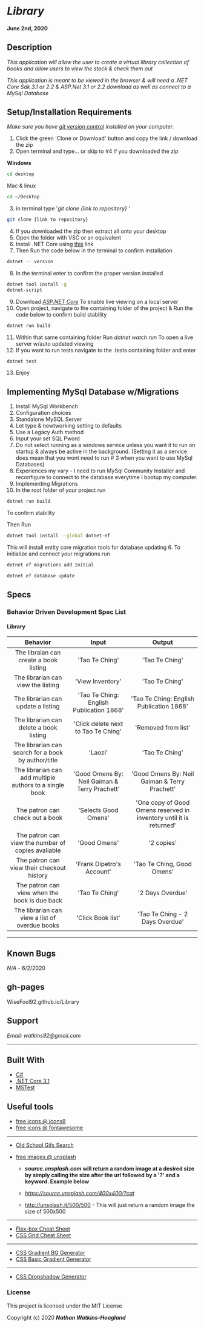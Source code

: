 # _Library_

#### June 2nd, 2020

## Description

_This application will allow the user to create a virtual library collection of books and allow users to view the stock & check them out_

_This application is meant to be viewed in the browser & will need a .NET Core Sdk 3.1 or 2.2 & ASP.Net 3.1 or 2.2 download as well as connect to a MySql Database_

## Setup/Installation Requirements

_Make sure you have [git version control](https://git-scm.com/downloads) installed on your computer._

1. Click the green 'Clone or Download' button and copy the link / download the zip
2. Open terminal and type... or skip to #4 if you downloaded the zip

**Windows**

```sh
cd desktop
```

Mac & linux

```sh
cd ~/Desktop
```

3.  in terminal type '_git clone {link to repository}_ '

```sh
git clone {link to repository}
```
4. If you downloaded the zip then extract all onto your desktop
5. Open the folder with VSC or an equivalent
6. Install .NET Core using <a href="https://docs.microsoft.com/en-us/dotnet/core/install/runtime?pivots=os-windows">this</a> link
7. Then Run the code below in the terminal to confirm installation
```sh
dotnet -- version
```  
8. In the terminal enter to confirm the proper version installed 
```sh
dotnet tool install -g 
dotnet-script
```
9. Download _[ASP.NET Core](https://dotnet.microsoft.com/download)_ To enable live viewing on a local server
10. Open project, navigate to the containing folder of the project & Run the code below to confirm build stability
```sh
dotnet run build 
```
11. Within that same containing folder Run _dotnet watch run_ To open a live server w/auto updated viewing
12. If you want to run tests navigate to the .tests containing folder and enter
```sh
dotnet test
```
13. Enjoy

## Implementing MySql Database w/Migrations

1. Install MySql Workbench
2. Configuration choices
  1. Standalone MySQL Server
  2. Let type & newtworking setting to defaults
  3. Use a Legacy Auth method
  4. Input your set SQL Pword
  5. Do not select running as a windows service unless you want it to run on startup & always be active in the background. (Setting it as a service does mean that you wont need to run # 3 when you want to use MySql Databases)
3. Experiences my vary - I need to run MySql Community Installer and reconfigure to connect to the database everytime I bootup my computer. 
4. Implementing Migrations
5. In the root folder of your project run
```sh
dotnet run build 
```
To confirm stability

Then Run
```sh
dotnet tool install --global dotnet-ef
```
This will install entity core migration tools for database updating
6. To initialize and connect your migrations run
```sh
dotnet ef migrations add Initial
```
```sh
dotnet ef database update
```

## Specs

### Behavior Driven Development Spec List
#### Library
|                          Behavior                          | Input  | Output  |
| :--------------------------------------------------------: | :----: | :-----: |
| The libraian can create a book listing | 'Tao Te Ching' | 'Tao Te Ching' |
| The librarian can view the listing | 'View Inventory' | 'Tao Te Ching' |
| The librarian can update a listing | 'Tao Te Ching: English Publication 1868' | 'Tao Te Ching: English Publication 1868' |
| The librarian can delete a book listing | 'Click delete next to Tao Te Ching' | 'Removed from list' |
| The librarian can search for a book by author/title | 'Laozi' | 'Tao Te Ching' |
| The librarian can add multiple authors to a single book | 'Good Omens By: Neil Gaiman & Terry Prachett' | 'Good Omens By: Neil Gaiman & Terry Prachett' |
| The patron can check out a book | 'Selects Good Omens' | 'One copy of Good Omens reserved in inventory until it is returned' |
| The patron can view the number of copies avaliable | 'Good Omens' | '2 copies' |
| The patron can view their checkout history | 'Frank Dipetro's Account' | 'Tao Te Ching, Good Omens' |
| The patron can view when the book is due back | 'Tao Te Ching' | '2 Days Overdue' |
| The librarian can view a list of overdue books | 'Click Book list' | 'Tao Te Ching - 2 Days Overdue' |

---
## Known Bugs

_N/A_ - 6/2/2020

## gh-pages

WiseFool92.github.io/Library

## Support

_Email: watkins92@gmail.com_

---
## Built With

- [C#](https://docs.microsoft.com/en-us/dotnet/csharp/)
- [.NET Core 3.1](https://dotnet.microsoft.com/download/dotnet-core/3.1)
- [MSTest](https://docs.microsoft.com/en-us/dotnet/core/testing/unit-testing-with-mstest)

## Useful tools

- [free icons @ icons8](https://icons8.com/)
- [free icons @ fontawesome](https://fontawesome.com/)

---

- [Old School Gifs Search](https://gifcities.org/)
- [free images @ unsplash](https://unsplash.com/)

  - **_source.unsplash.com_ will return a random image at a desired size by simply calling the size after the url followed by a '?' and a keyword. Example below**

  - _https://source.unsplash.com/400x400/?cat_
  - http://unsplash.it/500/500 - This will just return a random image the size of 500x500

---

- [Flex-box Cheat Sheet](http://yoksel.github.io/flex-cheatsheet/)
- [CSS Grid Cheat Sheet](http://grid.malven.co/)

---

- [CSS Gradient BG Generator](https://mycolor.space/gradient)
- [CSS Basic Gradient Generator](https://cssgradient.io/)

---

- [CSS Dropshadow Generator](https://cssgenerator.org/box-shadow-css-generator.html)

### License

This project is licensed under the MIT License

Copyright (c) 2020 **_Nathan Watkins-Hoagland_**
